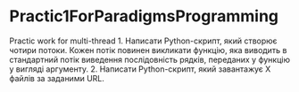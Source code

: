 # Practic1ForParadigmsProgramming
Practic work for multi-thread
1. 
              Написати Python-скрипт, який створює чотири потоки. Кожен потік повинен викликати функцію, яка виводить в стандартний потік виведення послідовність рядків, переданих у функцію у вигляді аргументу.
2.
              Написати Python-скрипт, який завантажує X файлів за заданими URL.
